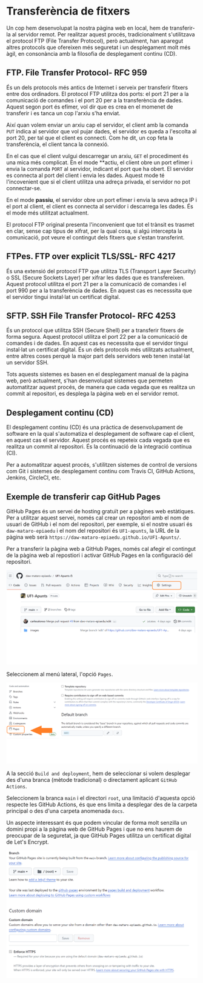 # Transferència de fitxers

Un cop hem desenvolupat la nostra pàgina web en local, hem de transferir-la al servidor remot. Per realitzar aquest procés, tradicionalment s'utilitzava el protocol FTP (File Transfer Protocol), però actualment, han aparegut altres protocols que ofereixen més seguretat i un desplegament molt més àgil, en consonància amb la filosofia de desplegament continu (CD).

## FTP. File Transfer Protocol- RFC 959

És un dels protocols més antics de Internet i serveix per transferir fitxers entre dos ordinadors. El protocol FTP utilitza dos ports: el port 21 per a la comunicació de comandes i el port 20 per a la transferència de dades. Aquest segon port és efímer, vol dir que es crea en el momenet de transferir i es tanca un cop l'arxiu s'ha enviat.

Així quan volem enviar un arxiu cap el servidor, el client amb la comanda `PUT` indica al servidor que vol pujar dades, el servidor es queda a l'escolta al port 20, per tal que el client es connecti. Com  he dit, un cop feta la transferència, el client tanca la connexió.

En el cas que el client vulgui descarregar un arxiu, `GET` el procediment és una mica més complicat. En el mode **actiu, el client obre un port efímer i envia la comanda `PORT` al servidor, indicant el port que ha obert. El servidor es connecta al port del client i envia les dades. Aquest mode té l'incovenient que si el client utilitza una adreça privada, el servidor no pot connectar-se.

En el mode **passiu**, el servidor obre un port efímer i envia la seva adreça IP i el port al client, el client es connecta al servidor i descarrega les dades. És el mode més utilitzat actualment.

El protocol FTP original presenta l'inconvenient que tot el trànsit es trasmet en clar, sense cap tipus de xifrat, per la qual cosa, si algú intercepta la comunicació, pot veure el contingut dels fitxers que s'estan transferint.

## FTPes. FTP over explicit TLS/SSL- RFC 4217

És una extensió del protocol FTP que utilitza TLS (Transport Layer Security) o SSL (Secure Sockets Layer) per xifrar les dades que es transfereixen. Aquest protocol utilitza el port 21 per a la comunicació de comandes i el port 990 per a la transferència de dades. En aquest cas es necesssita que el servidor tingui instal·lat un certificat digital.

## SFTP. SSH File Transfer Protocol- RFC 4253

És un protocol que utilitza SSH (Secure Shell) per a transferir fitxers de forma segura. Aquest protocol utilitza el port 22 per a la comunicació de comandes i de dades. En aquest cas es necesssita que el servidor tingui instal·lat un certificat digital. És un dels protocols més utilitzats actualment, entre altres coses perquè la major part dels servidors web tenen instal·lat un servidor SSH.

Tots aquests sistemes es basen en el desplegament manual de la pàgina web, però actualment, s'han desenvolupat sistemes que permeten automatitzar aquest procés, de manera que cada vegada que es realitza un commit al repositori, es desplega la pàgina web en el servidor remot.

## Desplegament continu (CD)

El desplegament continu (CD) és una pràctica de desenvolupament de software en la qual s'automatiza el desplegament de software cap el client, en aquest cas el servidor. Aquest procés es repeteix cada vegada que es realitza un commit al repositori. És la continuació de la integració contínua (CI).

Per a automatitzar aquest procés, s'utilitzen sistemes de control de versions com Git i sistemes de desplegament continu com Travis CI, GitHub Actions, Jenkins, CircleCI, etc.

## Exemple de transferir cap GitHub Pages

GitHub Pages és un servei de hosting gratuït per a pàgines web estàtiques. Per a utilitzar aquest servei, només cal crear un repositori amb el nom de usuari de GitHub i el nom del repositori, per exemple, si el nostre usuari és `daw-mataro-epiaedu` i el nom del repositori és `UF1-apunts`, la URL de la pàgina web serà `https://daw-mataro-epiaedu.github.io/UF1-Apunts/`.

Per a transferir la pàgina web a GitHub Pages, només cal afegir el contingut de la pàgina web al repostiori i activar GitHub Pages en la configuració del repositori.

![GitHub Pages](images/transferencia/gh-pages01.png)

Seleccionem al menú lateral, l'opció `Pages`.

![GitHub Pages](images/transferencia/gh-pages02.png)

A la secció `Build and deployment`, hem de seleccionar si volem desplegar des d'una branca (mètode tradicional) o directament aplicant `GitHub Actions`.

Seleccionem la branca `main` i el directori `root`, una limitació d'aquesta opció respecte les GitHub Actions, és que ens limita a desplegar des de la carpeta principal o des d'una carpeta anomenada `docs`.

Un aspecte interessant és que podem vincular de forma molt senzilla un domini propi a la pàgina web de GitHub Pages i que no ens haurem de preocupar de la seguretat, ja que GitHub Pages utilitza un certificat digital de Let's Encrypt.

![GitHub Pages](images/transferencia/gh-pages03.png)
